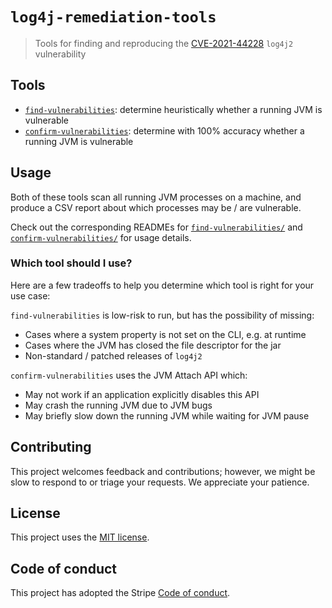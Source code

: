 # `log4j-remediation-tools`

> Tools for finding and reproducing the [CVE-2021-44228](https://nvd.nist.gov/vuln/detail/CVE-2021-44228) `log4j2` vulnerability

## Tools

- [`find-vulnerabilities`](./find-vulnerabilities): determine heuristically whether a running JVM is vulnerable
- [`confirm-vulnerabilities`](./confirm-vulnerabilities): determine with 100% accuracy whether a running JVM is vulnerable

## Usage

Both of these tools scan all running JVM processes on a machine, and produce a CSV report about which processes may be / are vulnerable.

Check out the corresponding READMEs for [`find-vulnerabilities/`](./find-vulnerabilities) and [`confirm-vulnerabilities/`](./confirm-vulnerabilities) for usage details.

### Which tool should I use?

Here are a few tradeoffs to help you determine which tool is right for your use case:

`find-vulnerabilities` is low-risk to run, but has the possibility of missing:

- Cases where a system property is not set on the CLI, e.g. at runtime
- Cases where the JVM has closed the file descriptor for the jar
- Non-standard / patched releases of `log4j2`

`confirm-vulnerabilities` uses the JVM Attach API which:

- May not work if an application explicitly disables this API
- May crash the running JVM due to JVM bugs
- May briefly slow down the running JVM while waiting for JVM pause

## Contributing

This project welcomes feedback and contributions; however, we might be slow to respond to or triage your requests. We appreciate your patience.

## License

This project uses the [MIT license](LICENSE.md).

## Code of conduct

This project has adopted the Stripe [Code of conduct](CODE_OF_CONDUCT.md).
